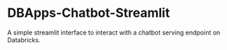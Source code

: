 # DBApps-Chatbot-Streamlit
A simple streamlit interface to interact with a chatbot serving endpoint on Databricks.
